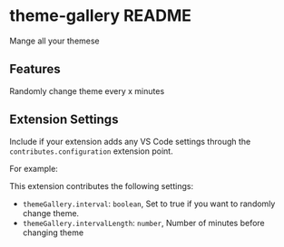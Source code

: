 # theme-gallery README

Mange all your themese

## Features

Randomly change theme every x minutes

## Extension Settings

Include if your extension adds any VS Code settings through the `contributes.configuration` extension point.

For example:

This extension contributes the following settings:

- `themeGallery.interval`: `boolean`, Set to true if you want to randomly change theme.
- `themeGallery.intervalLength`: `number`, Number of minutes before changing theme

<!-- ## Known Issues

Calling out known issues can help limit users opening duplicate issues against your extension.

## Release Notes

Users appreciate release notes as you update your extension.

### 1.0.0

Initial release of ...

### 1.0.1

Fixed issue #.

### 1.1.0

Added features X, Y, and Z.

**Enjoy!** -->
